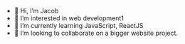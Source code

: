 - 👋 Hi, I’m Jacob
- 👀 I’m interested in web development1
- 🌱 I’m currently learning JavaScript, ReactJS
- 💞️ I’m looking to collaborate on a bigger website project.

<!---
KubaGaminger-hub/KubaGaminger-hub is a ✨ special ✨ repository because its `README.md` (this file) appears on your GitHub profile.
You can click the Preview link to take a look at your changes.
--->
